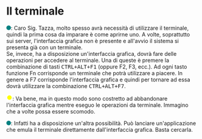 # Il terminale

![](/images/people/tess.png): Caro Sig. Tazza, molto spesso avrà necessità di utilizzare il terminale, quindi la prima cosa da imparare è come aprirne uno.
A volte, soprattutto sui server, l'interfaccia grafica non è presente e all'avvio il sistema si presenta già con un terminale.
<br>Se, invece, ha a disposizione un'interfaccia grafica, dovrà fare delle operazioni per accedere al terminale. Una di queste è premere la combinazione di tasti <kbd>CTRL+ALT+F1</kbd> (oppure F2, F3, ecc.). Ad ogni tasto funzione Fn corrisponde un terminale che potrà utilizzare a piacere. In genere a F7 corrisponde l'interfaccia grafica e quindi per tornare ad essa dovrà utilizzare la combinazione <kbd>CTRL+ALT+F7</kbd>.

![](/images/people/tazza.png): Va bene, ma in questo modo sono costretto ad abbandonare l'interfaccia grafica mentre eseguo le operazioni da terminale. Immagino che a volte possa essere scomodo.

![](/images/people/tess.png): Infatti ha a disposizione un'altra possibilità. Può lanciare un'applicazione che emula il terminale direttamente dall'interfaccia grafica. Basta cercarla.
